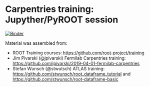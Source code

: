 # Carpentries training: Jupyther/PyROOT session

[![Binder](https://mybinder.org/badge_logo.svg)](https://mybinder.org/v2/gh/oshadura/carpentry-root-training/master)

Material was assembled from:
* ROOT Training courses: https://github.com/root-project/training
* Jim Pivarski (@jpivarski) Fermilab Carpentries training: https://github.com/jpivarski/2019-04-01-fermilab-carpentries
* Stefan Wunsch (@stwutsch) ATLAS training: https://github.com/stwunsch/root_dataframe_tutorial and https://github.com/stwunsch/root-dataframe-basic
